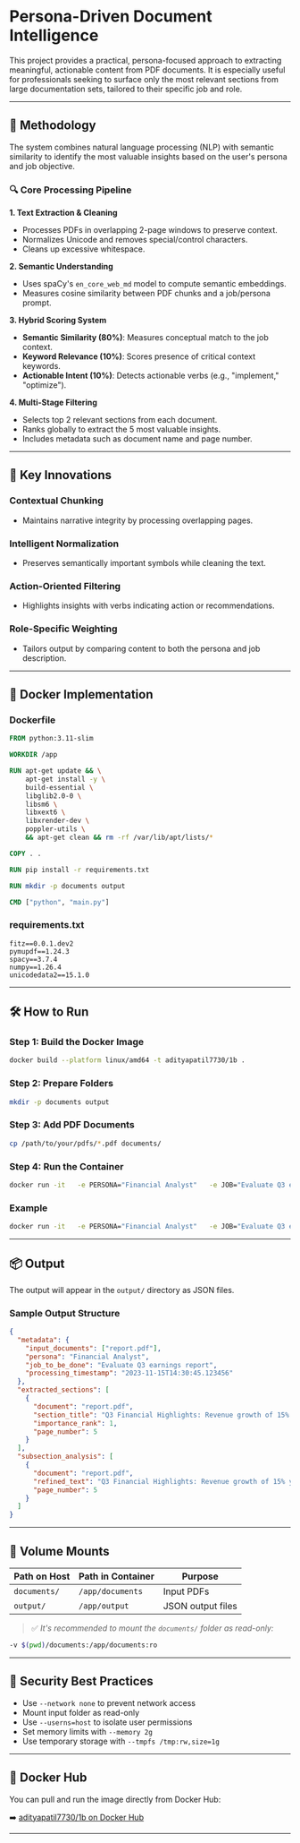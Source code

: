 # Persona-Driven Document Intelligence

This project provides a practical, persona-focused approach to extracting meaningful, actionable content from PDF documents. It is especially useful for professionals seeking to surface only the most relevant sections from large documentation sets, tailored to their specific job and role.

---

## 🧠 Methodology

The system combines natural language processing (NLP) with semantic similarity to identify the most valuable insights based on the user's persona and job objective.

### 🔍 Core Processing Pipeline

**1. Text Extraction & Cleaning**

* Processes PDFs in overlapping 2-page windows to preserve context.
* Normalizes Unicode and removes special/control characters.
* Cleans up excessive whitespace.

**2. Semantic Understanding**

* Uses spaCy's `en_core_web_md` model to compute semantic embeddings.
* Measures cosine similarity between PDF chunks and a job/persona prompt.

**3. Hybrid Scoring System**

* **Semantic Similarity (80%)**: Measures conceptual match to the job context.
* **Keyword Relevance (10%)**: Scores presence of critical context keywords.
* **Actionable Intent (10%)**: Detects actionable verbs (e.g., "implement," "optimize").

**4. Multi-Stage Filtering**

* Selects top 2 relevant sections from each document.
* Ranks globally to extract the 5 most valuable insights.
* Includes metadata such as document name and page number.

---

## 🚀 Key Innovations

### Contextual Chunking

* Maintains narrative integrity by processing overlapping pages.

### Intelligent Normalization

* Preserves semantically important symbols while cleaning the text.

### Action-Oriented Filtering

* Highlights insights with verbs indicating action or recommendations.

### Role-Specific Weighting

* Tailors output by comparing content to both the persona and job description.

---

## 🐳 Docker Implementation

### Dockerfile

```dockerfile
FROM python:3.11-slim

WORKDIR /app

RUN apt-get update && \
    apt-get install -y \
    build-essential \
    libglib2.0-0 \
    libsm6 \
    libxext6 \
    libxrender-dev \
    poppler-utils \
    && apt-get clean && rm -rf /var/lib/apt/lists/*

COPY . .

RUN pip install -r requirements.txt

RUN mkdir -p documents output

CMD ["python", "main.py"]
```

### requirements.txt

```text
fitz==0.0.1.dev2
pymupdf==1.24.3
spacy==3.7.4
numpy==1.26.4
unicodedata2==15.1.0
```

---

## 🛠️ How to Run

### Step 1: Build the Docker Image

```bash
docker build --platform linux/amd64 -t adityapatil7730/1b .
```

### Step 2: Prepare Folders

```bash
mkdir -p documents output
```

### Step 3: Add PDF Documents

```bash
cp /path/to/your/pdfs/*.pdf documents/
```

### Step 4: Run the Container

```bash
docker run -it   -e PERSONA="Financial Analyst"   -e JOB="Evaluate Q3 earnings report"   -v ./documents:/app/documents   -v ./output:/app/output   1b
```

### Example

```bash
docker run -it   -e PERSONA="Financial Analyst"   -e JOB="Evaluate Q3 earnings report"   -v ./documents:/app/documents   -v ./output:/app/output   1b
```

---

## 📦 Output

The output will appear in the `output/` directory as JSON files.

### Sample Output Structure

```json
{
  "metadata": {
    "input_documents": ["report.pdf"],
    "persona": "Financial Analyst",
    "job_to_be_done": "Evaluate Q3 earnings report",
    "processing_timestamp": "2023-11-15T14:30:45.123456"
  },
  "extracted_sections": [
    {
      "document": "report.pdf",
      "section_title": "Q3 Financial Highlights: Revenue growth of 15%...",
      "importance_rank": 1,
      "page_number": 5
    }
  ],
  "subsection_analysis": [
    {
      "document": "report.pdf",
      "refined_text": "Q3 Financial Highlights: Revenue growth of 15% year-over-year...",
      "page_number": 5
    }
  ]
}
```

---

## 📂 Volume Mounts

| Path on Host | Path in Container | Purpose           |
| ------------ | ----------------- | ----------------- |
| `documents/` | `/app/documents`  | Input PDFs        |
| `output/`    | `/app/output`     | JSON output files |

> ✅ *It's recommended to mount the `documents/` folder as read-only:*

```bash
-v $(pwd)/documents:/app/documents:ro
```

---

## 🔐 Security Best Practices

* Use `--network none` to prevent network access
* Mount input folder as read-only
* Use `--userns=host` to isolate user permissions
* Set memory limits with `--memory 2g`
* Use temporary storage with `--tmpfs /tmp:rw,size=1g`

---

## 🔗 Docker Hub

You can pull and run the image directly from Docker Hub:

➡️ [adityapatil7730/1b on Docker Hub](https://hub.docker.com/repository/docker/adityapatil7730/1b/general)

---
